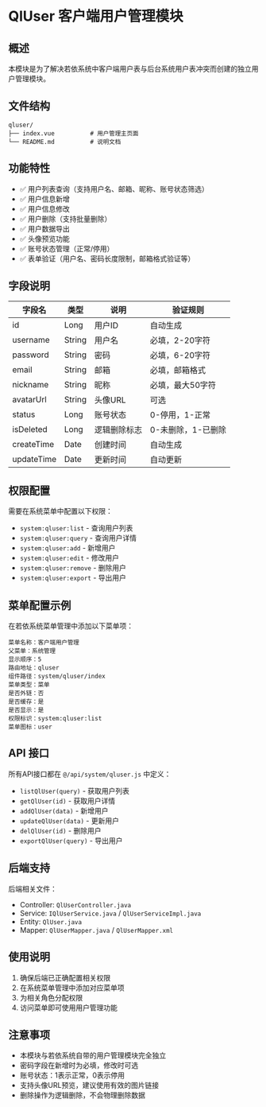 # QlUser 客户端用户管理模块

## 概述

本模块是为了解决若依系统中客户端用户表与后台系统用户表冲突而创建的独立用户管理模块。

## 文件结构

```
qluser/
├── index.vue          # 用户管理主页面
└── README.md          # 说明文档
```

## 功能特性

- ✅ 用户列表查询（支持用户名、邮箱、昵称、账号状态筛选）
- ✅ 用户信息新增
- ✅ 用户信息修改
- ✅ 用户删除（支持批量删除）
- ✅ 用户数据导出
- ✅ 头像预览功能
- ✅ 账号状态管理（正常/停用）
- ✅ 表单验证（用户名、密码长度限制，邮箱格式验证等）

## 字段说明

| 字段名 | 类型 | 说明 | 验证规则 |
|--------|------|------|----------|
| id | Long | 用户ID | 自动生成 |
| username | String | 用户名 | 必填，2-20字符 |
| password | String | 密码 | 必填，6-20字符 |
| email | String | 邮箱 | 必填，邮箱格式 |
| nickname | String | 昵称 | 必填，最大50字符 |
| avatarUrl | String | 头像URL | 可选 |
| status | Long | 账号状态 | 0-停用，1-正常 |
| isDeleted | Long | 逻辑删除标志 | 0-未删除，1-已删除 |
| createTime | Date | 创建时间 | 自动生成 |
| updateTime | Date | 更新时间 | 自动更新 |

## 权限配置

需要在系统菜单中配置以下权限：

- `system:qluser:list` - 查询用户列表
- `system:qluser:query` - 查询用户详情
- `system:qluser:add` - 新增用户
- `system:qluser:edit` - 修改用户
- `system:qluser:remove` - 删除用户
- `system:qluser:export` - 导出用户

## 菜单配置示例

在若依系统菜单管理中添加以下菜单项：

```
菜单名称：客户端用户管理
父菜单：系统管理
显示顺序：5
路由地址：qluser
组件路径：system/qluser/index
菜单类型：菜单
是否外链：否
是否缓存：是
是否显示：是
权限标识：system:qluser:list
菜单图标：user
```

## API 接口

所有API接口都在 `@/api/system/qluser.js` 中定义：

- `listQlUser(query)` - 获取用户列表
- `getQlUser(id)` - 获取用户详情
- `addQlUser(data)` - 新增用户
- `updateQlUser(data)` - 更新用户
- `delQlUser(id)` - 删除用户
- `exportQlUser(query)` - 导出用户

## 后端支持

后端相关文件：
- Controller: `QlUserController.java`
- Service: `IQlUserService.java` / `QlUserServiceImpl.java`
- Entity: `QlUser.java`
- Mapper: `QlUserMapper.java` / `QlUserMapper.xml`

## 使用说明

1. 确保后端已正确配置相关权限
2. 在系统菜单管理中添加对应菜单项
3. 为相关角色分配权限
4. 访问菜单即可使用用户管理功能

## 注意事项

- 本模块与若依系统自带的用户管理模块完全独立
- 密码字段在新增时为必填，修改时可选
- 账号状态：1表示正常，0表示停用
- 支持头像URL预览，建议使用有效的图片链接
- 删除操作为逻辑删除，不会物理删除数据